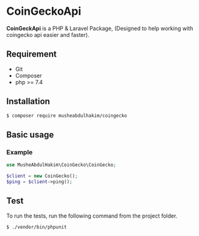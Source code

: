 # CoinGeckoApi


**CoinGeckApi** is a PHP & Laravel Package, (Designed to help working with coingecko api easier and faster).


## Requirement
- Git
- Composer
- php >= 7.4

<a name="Installation"></a>
## Installation

```bash
$ composer require musheabdulhakim/coingecko
```

## Basic usage


### Example
```php
use MusheAbdulHakim\CoinGecko\CoinGecko;

$client = new CoinGecko();
$ping = $client->ping();

```


## Test

To run the tests, run the following command from the project folder.

``` bash
$ ./vendor/bin/phpunit
```


